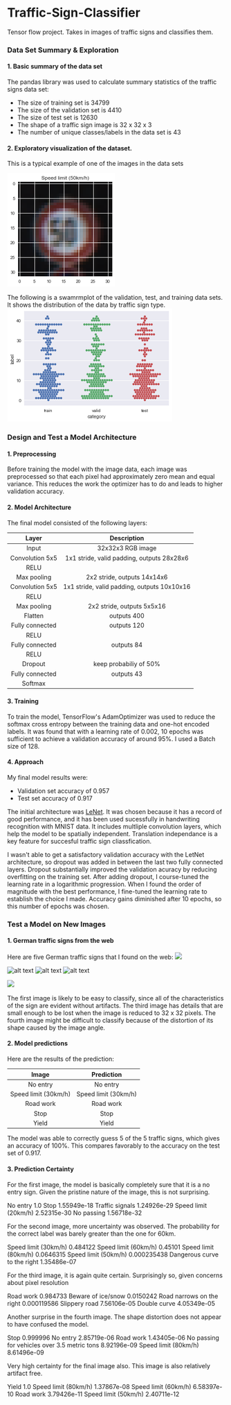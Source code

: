 # Traffic-Sign-Classifier
Tensor flow project. Takes in images of traffic signs and classifies them. 

[//]: # (Image References)

[image1]: ./examples/speed_limit50.png  "Speed Limit 50"
[image2]: ./examples/label_swarmplot.png "Visualization"
[image3]: http://www.cusack.co.uk/imagecache/07b66848-f945-4624-8a59-a0de00f01718_800x800.jpg "Traffic Sign 1"
[image4]: http://media.gettyimages.com/photos/german-traffic-signs-picture-id459381023?s=170667a "Traffic Sign 2"
[image5]: http://a.rgbimg.com/cache1nHmS6/users/s/su/sundstrom/300/mifuUb0.jpg "Traffic Sign 3"
[image6]: https://upload.wikimedia.org/wikipedia/commons/thumb/f/f9/STOP_sign.jpg/220px-STOP_sign.jpg "Traffic Sign 4"
[image7]: https://img.clipartfest.com/ef5ae310c8b4a3c120455ff86e8678ac_german-traffic-sign-no-205-traffic-on-205_1300-879.jpeg "Traffic Sign 5"

### Data Set Summary & Exploration

#### 1. Basic summary of the data set

The pandas library was used to calculate summary statistics of the traffic
signs data set:

* The size of training set is 34799
* The size of the validation set is 4410
* The size of test set is 12630
* The shape of a traffic sign image is 32 x 32 x 3
* The number of unique classes/labels in the data set is 43


#### 2. Exploratory visualization of the dataset.
This is a typical example of one of the images in the data sets

![alt text][image1]

The following is a swamrmplot of the validation, test, and training data sets. It shows the distribution of the data by traffic sign type.  
![alt text][image2]

### Design and Test a Model Architecture

#### 1. Preprocessing
Before training the model with the image data, each image was preprocessed so that each pixel had approximately zero mean and equal variance. This reduces the work the optimizer has to do and leads to higher validation accuracy.

#### 2. Model Architecture

The final model consisted of the following layers:

| Layer         		|     Description	        					| 
|:---------------------:|:---------------------------------------------:| 
| Input         		| 32x32x3 RGB image   							| 
| Convolution 5x5     	| 1x1 stride, valid padding, outputs 28x28x6 	|
| RELU					|												|
| Max pooling	      	| 2x2 stride, outputs 14x14x6				    |
| Convolution 5x5	    | 1x1 stride, valid padding, outputs 10x10x16   |   									
| RELU					|												|
| Max pooling	      	| 2x2 stride,  outputs 5x5x16				    |
| Flatten               | outputs 400                                   |
| Fully connected		| outputs 120        						    |
| RELU					|												|
| Fully connected		| outputs 84        						    |
| RELU					|												|
| Dropout			    | keep probabiliy of 50%						|
| Fully connected		| outputs 43        						    |
| Softmax				|       									    |
 
#### 3. Training

To train the model, TensorFlow's AdamOptimizer was used to reduce the softmax cross entropy between the training data and one-hot encoded labels. It was found that with a learning rate of 0.002, 10 epochs was sufficient to achieve a validation accuracy of around 95%. I used a Batch size of 128.

#### 4. Approach
My final model results were:
* Validation set accuracy of 0.957 
* Test set accuracy of 0.917

The initial architecture was [LeNet](http://yann.lecun.com/exdb/publis/pdf/lecun-98.pdf). It was chosen because it has a record of good performance, and it has been used sucessfully in handwriting recognition with MNIST data. It includes multliple convolution layers, which help the model to be spatially independent. Translation independance is a key feature for succesful traffic sign cliassfication. 

I wasn't able to get a satisfactory validation accuracy with the LetNet architecture, so dropout was added in between the last two fully connected layers. Dropout substantially improved the validation acuracy by reducing overfitting on the training set. After adding dropout, I course-tuned the learning rate in a logarithmic progression. When I found the order of magnitude with the best performance, I fine-tuned the learning rate to establish the choice I made. Accuracy gains diminished after 10 epochs, so this number of epochs was chosen.

 

### Test a Model on New Images

#### 1. German traffic signs from the web

Here are five German traffic signs that I found on the web:
<img src="http://www.cusack.co.uk/imagecache/07b66848-f945-4624-8a59-a0de00f01718_800x800.jpg" style="width: 200px;"/>

![alt text][image4] ![alt text][image5] 
![alt text][image6] 

<img src="https://img.clipartfest.com/ef5ae310c8b4a3c120455ff86e8678ac_german-traffic-sign-no-205-traffic-on-205_1300-879.jpeg" style="width: 200px;"/>

The first image is likely to be easy to classify, since all of the characteristics of the sign are evident without artifacts. The third image has details that are small enough to be lost when the image is reduced to 32 x 32 pixels. The fourth image might be difficult to classify because of the distortion of its shape caused by the image angle.

#### 2. Model predictions

Here are the results of the prediction:

| Image			        |     Prediction	        					| 
|:---------------------:|:---------------------------------------------:| 
| No entry     		    | No entry   									| 
| Speed limit (30km/h)  | Speed limit (30km/h) 							|
| Road work				| Road work										|
| Stop	      		    | Stop					 				        |
| Yield			        | Yield     							        |


The model was able to correctly guess 5 of the 5 traffic signs, which gives an accuracy of 100%. This compares favorably to the accuracy on the test set of 0.917.

#### 3. Prediction Certainty

For the first image, the model is basically completely sure that it is a no entry sign. Given the pristine nature of the image, this is not surprising.

No entry 1.0
Stop 1.55949e-18
Traffic signals 1.24926e-29
Speed limit (20km/h) 2.52315e-30
No passing 1.56718e-32

For the second image, more uncertainty was observed. The probability for the correct label was barely greater than the one for 60km.

Speed limit (30km/h) 0.484122
Speed limit (60km/h) 0.45101
Speed limit (80km/h) 0.0646315
Speed limit (50km/h) 0.000235438
Dangerous curve to the right 1.35486e-07

For the third image, it is again quite certain. Surprisingly so, given concerns about pixel resolution

Road work 0.984733
Beware of ice/snow 0.0150242
Road narrows on the right 0.000119586
Slippery road 7.56106e-05
Double curve 4.05349e-05

Another surprise in the fourth image. The shape distortion does not appear to have confused the model.

Stop 0.999996
No entry 2.85719e-06
Road work 1.43405e-06
No passing for vehicles over 3.5 metric tons 8.92196e-09
Speed limit (80km/h) 8.61496e-09

Very high certainty for the final image also. This image is also relatively artifact free.

Yield 1.0
Speed limit (80km/h) 1.37867e-08
Speed limit (60km/h) 6.58397e-10
Road work 3.79426e-11
Speed limit (50km/h) 2.40711e-12